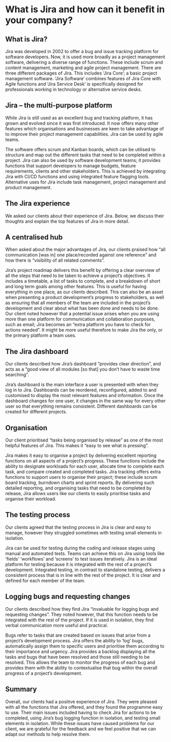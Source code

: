 # What is Jira and how can it benefit in your company?

## What is Jira?
Jira was developed in 2002 to offer a bug and issue tracking platform for software developers. Now, it is used more broadly as a project management software, delivering a diverse range of functions. These include scrum and content management, marketing and agile project management. There are three different packages of Jira. This includes ‘Jira Core’; a basic project management software. ‘Jira Software’ combines features of Jira Core with Agile functions and ‘Jira Service Desk’ is specifically designed for professionals working in technology or alternative service desks.


## Jira – the multi-purpose platform
While Jira is still used as an excellent bug and tracking platform, it has grown and evolved since it was first introduced. It now offers many other features which organisations and businesses are keen to take advantage of to improve their project management capabilities. Jira can be used by agile teams.

The software offers scrum and Kanban boards, which can be utilised to structure and map out the different tasks that need to be completed within a project. Jira can also be used by software development teams; it provides functions that support developers to manage budgets, feature requirements, clients and other stakeholders. This is achieved by integrating Jira with CI/CD functions and using integrated feature flagging tools. Alternative uses for Jira include task management, project management and product management.

## The Jira experience
We asked our clients about their experience of Jira. Below, we discuss their thoughts and explain the top features of Jira in more detail.

## A centralised hub
When asked about the major advantages of Jira, our clients praised how “all communication [was in] one place/recorded against one reference” and how there is “visibility of all related comments”.

Jira’s project roadmap delivers this benefit by offering a clear overview of all the steps that need to be taken to achieve a project’s objectives. It includes a timetable, a list of tasks to complete, and a breakdown of short and long term goals among other features. This is useful for having everything in one place, as our clients described. This can also be an asset when presenting a product development’s progress to stakeholders, as well as ensuring that all members of the team are included in the project’s development and clear about what has been done and needs to be done. Our client noted however that a potential issue arises when you are using more than one platform for communication and collaboration purposes, such as email; Jira becomes an “extra platform you have to check for actions needed”. It might be more useful therefore to make Jira the only, or the primary platform a team uses.


## The Jira dashboard
Our clients described how Jira’s dashboard “provides clear direction”, and acts as a “good view of all modules [so that] you don’t have to waste time searching”.

Jira’s dashboard is the main interface a user is presented with when they log in to Jira. Dashboards can be reordered, reconfigured, added to and customised to display the most relevant features and information. Once the dashboard changes for one user, it changes in the same way for every other user so that everything remains consistent. Different dashboards can be created for different projects.

## Organisation
Our client prioritised “tasks being organised by release” as one of the most helpful features of Jira. This makes it “easy to see what is pressing”.

Jira makes it easy to organise a project by delivering excellent reporting functions on all aspects of a project’s progress. These functions include the ability to designate workloads for each user, allocate time to complete each task, and compare created and completed tasks. Jira tracking offers extra functions to support users to organise their project; these include scrum board tracking, burndown charts and sprint reports. By delivering such detailed reporting, and organising tasks that need to be completed by release, Jira allows users like our clients to easily prioritise tasks and organise their workload.

## The testing process
Our clients agreed that the testing process in Jira is clear and easy to manage, however they struggled sometimes with testing small elements in isolation.

Jira can be used for testing during the coding and release stages using manual and automated tests. Teams can achieve this on Jira using tools like ‘fields’ ‘workflows’ and ‘screens’ to test issues iteratively. Jira is an ideal platform for testing because it is integrated with the rest of a project’s development. Integrated testing, in contrast to standalone testing, delivers a consistent process that is in line with the rest of the project. It is clear and defined for each member of the team.


## Logging bugs and requesting changes
Our clients described how they find Jira “invaluable for logging bugs and requesting changes”. They noted however, that this function needs to be integrated with the rest of the project. If it is used in isolation, they find verbal communication more useful and practical.

Bugs refer to tasks that are created based on issues that arise from a project’s development process. Jira offers the ability to ‘log’ bugs, automatically assign them to specific users and prioritise them according to their importance and urgency. Jira provides a backlog displaying all the tasks and bugs that have been resolved and those still needing to be resolved. This allows the team to monitor the progress of each bug and provides them with the ability to contextualise that bug within the overall progress of a project’s development.

## Summary
Overall, our clients had a positive experience of Jira. They were pleased with all the functions that Jira offered, and they found the programme easy to use. Their main issues included having to check Jira for actions to be completed, using Jira’s bug logging function in isolation, and testing small elements in isolation. While these issues have caused problems for our client, we are grateful for the feedback and we feel positive that we can adapt our methods to help resolve them.
